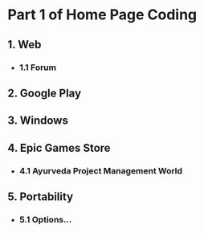 # Part 1 of Home Page Coding

## 1. Web
- ### 1.1 Forum

## 2. Google Play

## 3. Windows

## 4. Epic Games Store
- ### 4.1 Ayurveda Project Management World

## 5. Portability
- ### 5.1 Options...
